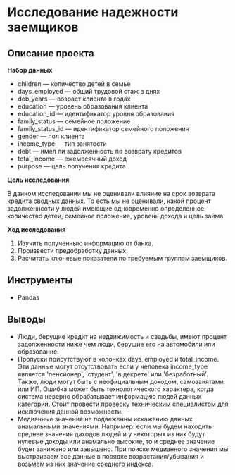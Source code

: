 # Исследование надежности заемщиков

## Описание проекта

**Набор данных**
* children — количество детей в семье
* days_employed — общий трудовой стаж в днях
* dob_years — возраст клиента в годах
* education — уровень образования клиента
* education_id — идентификатор уровня образования
* family_status — семейное положение
* family_status_id — идентификатор семейного положения
* gender — пол клиента
* income_type — тип занятости
* debt — имел ли задолженность по возврату кредитов
* total_income — ежемесячный доход
* purpose — цель получения кредита

**Цель исследования**

В данном исследовании мы не оценивали влияние на срок возврата кредита сводных данных. То есть мы не оценивали, какой процент задолженнсоти у людей имеющие одновременно определенное количество детей, семейное положение, уровень дохода и цель займа. 

**Ход исследования**
1. Изучить полученныю информацию от банка.
2. Произвести предобработку данных.
3. Расчитать ключевые показатели по требуемым группам заемщиков.

## Инструменты
- Pandas

## Выводы
- Люди, берущие кредит на недвижимость и свадьбы, имеют процент задолженности ниже чем люди, берущие его на автомобили или образование.
- Пропуски присутствуют в колонках days_employed и total_income. Эти данные могут отсутствовать если у человека income_type является 'пенсионер', 'студент', 'в декрете' или 'безработный'. Также, люди могут быть с неофициальным доходом, самозанятами или ИП. Ошибка может быть технологического характера, когда система неверно обрабатывает информацию людей данных категорий. Стоит провести проверку техническим специалистом для исключения данной возможности.
- Медианные значения не подвеженны искажению данных анамальными значениями. Например: если мы будем находить среднее значения даходов людей и у некоторых из них будут нулевые доходы или анамально высокие, то и среднее значение будет занижено или завышено. При поиске медианного значения мы выстраиваем все данные в порядке возрастания/убывания и возьмем из них значение среднего индекса.